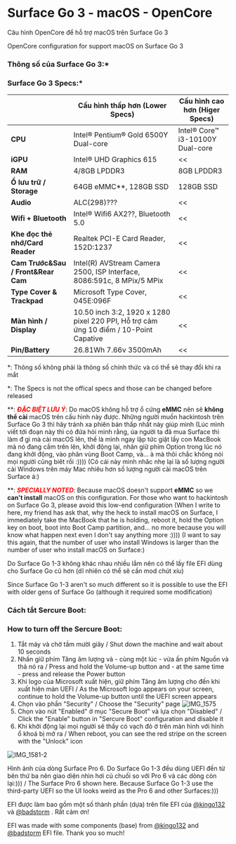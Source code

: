 # Surface Go 3 - macOS - OpenCore

Câu hình OpenCore để hỗ trợ macOS trên Surface Go 3

OpenCore configuration for support macOS on Surface Go 3

### Thông số của Surface Go 3:*
### Surface Go 3 Specs:*
|                               |  Cấu hình thấp hơn (Lower Specs)     |   Cấu hình cao hơn (Higer Specs)             |
|-------------------------------|--------------------------------------|----------------------------------------------|
|         **CPU**               | Intel® Pentium® Gold 6500Y Dual-core |   Intel® Core™ i3-10100Y Dual-core           |
|         **iGPU**              |     Intel® UHD Graphics 615          |                  <<                          |
|         **RAM**               |           4/8GB LPDDR3               |               8GB LPDDR3                     |
|  **Ổ lưu trữ / Storage**      |      64GB eMMC**, 128GB SSD          |               128GB SSD                      |
|         **Audio**             |              ALC(298)???             |                  <<                          |
| **Wifi + Bluetooth**          |   Intel® Wifi6 AX2??, Bluetooth 5.0  |                  <<                          |
|**Khe đọc thẻ nhớ/Card Reader**| Realtek PCI-E Card Reader, 152D:1237 |                  <<                          |
|**Cam Trước&Sau / Front&Rear Cam**|Intel(R) AVStream Camera 2500, ISP Interface, 8086:591c, 8 MPix/5 MPix|     <<    | 
| **Type Cover & Trackpad**     |Microsoft Type Cover, 045E:096F|                                      <<             |
|**Màn hình / Display**      |10.50 inch 3:2, 1920 x 1280 pixel 220 PPI, Hỗ trợ cảm ứng 10 điểm / 10-Point Capative|<<|
|      **Pin/Battery**          |26.81Wh 7.66v 3500mAh|            <<                                                 |


*: Thông số không phải là thông số chính thức và có thể sẽ thay đổi khi ra mắt

*: The Specs is not the offical specs and those can be changed before released

**: <span style="color:red">_**ĐẶC BIỆT LƯU Ý**_</span>: Do macOS không hỗ trợ ổ cứng **eMMC** nên sẽ **không thể cài** macOS trên cấu hình này được. Những người muốn hackintosh trên Surface Go 3 thì hãy tránh xa phiên bản thấp nhất này giúp mình (Lúc mình viết tới đoạn này thì có đứa hỏi mình rằng, ủa người ta đã mua Surface thì làm đ gì mà cài macOS lên, thế là mình ngay lập tức giật lấy con MacBook mà nó đang cầm trên lên, khởi động lại, nhân giữ phím Option trong lúc nó đang khởi động, vào phân vùng Boot Camp, và... à mà thôi chắc không nói mọi người cũng biêt rồi :)))) (Có cái này mình nhăc nhẹ lại là số lượng người cài Windows trên máy Mac nhiêu hơn số lượng người cài macOS trên Surface á:)

**: <span style="color:red">_**SPECIALLY NOTED**_</span>: Because macOS doesn't support **eMMC** so we **can't install** macOS on this configuration. For those who want to hackintosh on Surface Go 3, please avoid this low-end configuration (When I write to here, my friend has ask that, why the heck to install macOS on Surface, I immediately take the MacBook that he is holding, reboot it, hold the Option key on boot, boot into Boot Camp partition, and... no more because you will know what happen next even I don't say anything more :)))) (I want to say this again, that the number of user who install Windows is larger than the number of user who install macOS on Surface:)

Do Surface Go 1-3 không khác nhau nhiều lắm nên có thể lấy file EFI dùng cho Surface Go cũ hơn (dĩ nhiên có thể sẽ cần mod chút xíu)

Since Surface Go 1-3 aren't so much different so it is possible to use the EFI with older gens of Surface Go (although it required some modification)

### Cách tắt Sercure Boot:
### How to turn off the Sercure Boot:
1. Tắt máy và chờ tầm mười giây / Shut down the machine and wait about 10 seconds
2. Nhấn giữ phím Tăng âm lượng và - cùng một lúc - vừa ấn phím Nguồn và thả nó ra / Press and hold the Volume-up button and - at the same time - press and release the Power button
3. Khi logo của Microsoft xuất hiện, giữ phím Tăng âm lượng cho đến khi xuất hiện màn UEFI / As the Microsoft logo appears on your screen, continue to hold the Volume-up button until the UEFI screen appears
4. Chọn vào phần "Security" / Choose the "Security" page
![IMG_1575](https://user-images.githubusercontent.com/54268369/132239366-172856c6-8739-4ebb-b874-2f20048b151d.jpg)
5. Chọn vào nút "Enabled" ở mục "Secure Boot" và lựa chọn "Disabled" / Click the "Enable" button in "Sercure Boot" configuration and disable it
6. Khi khởi động lại mọi người sẽ thấy có vạch đỏ ở trên màn hình với hình ổ khoá bị mở ra / When reboot, you can see the red stripe on the screen with the "Unlock" icon
 
![IMG_1581-2](https://user-images.githubusercontent.com/54268369/132240600-1910f7c7-688a-4f44-8db8-dcb85f981139.jpg)

Hình ảnh của dòng Surface Pro 6. Do Surface Go 1-3 đều dùng UEFI đến từ bên thứ ba nên giao diện nhìn hơi củ chuối so với Pro 6 và các dòng còn lại:))) / The Surface Pro 6 shown here. Because Surface Go 1-3 use the third-party UEFI so the UI looks weird as the Pro 6 and other Surfaces:)))

EFI được làm bao gồm một số thành phần (dựa) trên file EFI của [@kingo132](https://github.com/kingo132) và [@badstorm](https://github.com/badstorm) . Rất cảm ơn!

EFI was made with some components (base) from [@kingo132](https://github.com/kingo132) and [@badstorm](https://github.com/badstorm) EFI file. Thank you so much!
